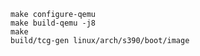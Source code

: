     make configure-qemu
    make build-qemu -j8
    make
    build/tcg-gen linux/arch/s390/boot/image
